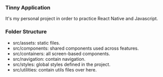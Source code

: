 ### Tinny Application
It's my personal project in order to practice React Native and Javascript.

### Folder Structure
- src/assets: static files.
- src/components: shared components used across features.
- src/containers: all screen-based components.
- src/navigation: contain navigation.
- src/styles: global styles defined in the project.
- src/utilities: contain utils files over here.
